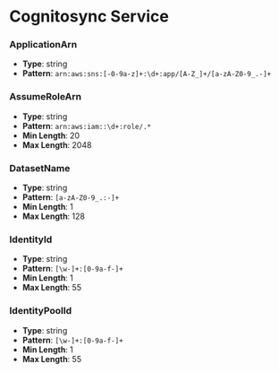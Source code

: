 # Cognitosync Service

### ApplicationArn
- **Type**: string
- **Pattern**: `arn:aws:sns:[-0-9a-z]+:\d+:app/[A-Z_]+/[a-zA-Z0-9_.-]+`

### AssumeRoleArn
- **Type**: string
- **Pattern**: `arn:aws:iam::\d+:role/.*`
- **Min Length**: 20
- **Max Length**: 2048

### DatasetName
- **Type**: string
- **Pattern**: `[a-zA-Z0-9_.:-]+`
- **Min Length**: 1
- **Max Length**: 128

### IdentityId
- **Type**: string
- **Pattern**: `[\w-]+:[0-9a-f-]+`
- **Min Length**: 1
- **Max Length**: 55

### IdentityPoolId
- **Type**: string
- **Pattern**: `[\w-]+:[0-9a-f-]+`
- **Min Length**: 1
- **Max Length**: 55

